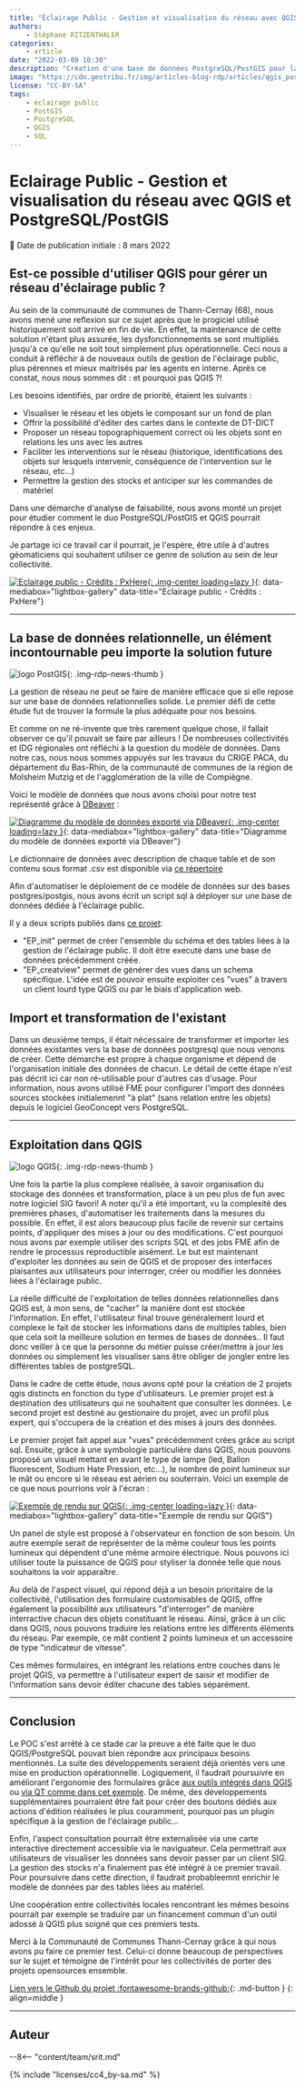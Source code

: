 ```yaml
---
title: "Éclairage Public - Gestion et visualisation du réseau avec QGIS et PostGIS"
authors:
    - Stéphane RITZENTHALER
categories:
    - article
date: "2022-03-08 10:30"
description: "Création d'une base de données PostgreSQL/PostGIS pour la visualisation et la gestion du réseau d'éclairage public sur QGIS par une collectivité."
image: "https://cdn.geotribu.fr/img/articles-blog-rdp/articles/qgis_postgis_eclairage_public/qgis_postgis_EP.png "
license: "CC-BY-SA"
tags:
    - éclairage public
    - PostGIS
    - PostgreSQL
    - QGIS
    - SQL
---
```


# Eclairage Public - Gestion et visualisation du réseau avec QGIS et PostgreSQL/PostGIS

:calendar: Date de publication initiale : 8 mars 2022

## Est-ce possible d'utiliser QGIS pour gérer un réseau d'éclairage public ?

Au sein de la communauté de communes de Thann-Cernay (68), nous avons mené une reflexion sur ce sujet après que le progiciel utilisé historiquement soit arrivé en fin de vie. En effet, la maintenance de cette solution n'étant plus assurée, les dysfonctionnements se sont multipliés jusqu'à ce qu'elle ne soit tout simplement plus opérationnelle. Ceci nous a conduit à réfléchir à de nouveaux outils de gestion de l'éclairage public, plus pérennes et mieux maitrisés par les agents en interne. Après ce constat, nous nous sommes dit : et pourquoi pas QGIS ?!

Les besoins identifiés, par ordre de priorité, étaient les suivants :

* Visualiser le réseau et les objets le composant sur un fond de plan
* Offrir la possibilité d'éditer des cartes dans le contexte de DT-DICT
* Proposer un réseau topographiquement correct où les objets sont en relations les uns avec les autres
* Faciliter les interventions sur le réseau (historique, identifications des objets sur lesquels intervenir, conséquence de l'intervention sur le réseau, etc...)
* Permettre la gestion des stocks et anticiper sur les commandes de matériel

Dans une démarche d'analyse de faisabilité, nous avons monté un projet pour étudier comment le duo PostgreSQL/PostGIS et QGIS pourrait répondre à ces enjeux.

Je partage ici ce travail car il pourrait, je l'espère, être utile à d'autres géomaticiens qui souhaitent utiliser ce genre de solution au sein de leur collectivité.

[![Eclairage public - Crédits : PxHere](https://cdn.geotribu.fr/img/articles-blog-rdp/articles/qgis_postgis_eclairage_public/qgis_postgis_EP.png "Eclairage public - Crédits : PxHere"){: .img-center loading=lazy }](https://cdn.geotribu.fr/img/articles-blog-rdp/articles/qgis_postgis_eclairage_public/qgis_postgis_EP.png){: data-mediabox="lightbox-gallery" data-title="Eclairage public - Crédits : PxHere"}

----

## La base de données relationnelle, un élément incontournable peu importe la solution future

![logo PostGIS](https://cdn.geotribu.fr/img/logos-icones/logiciels_librairies/postgis.jpg "logo PostGIS"){: .img-rdp-news-thumb }

La gestion de réseau ne peut se faire de manière efficace que si elle repose sur une base de données relationnelles solide. Le premier défi de cette étude fut de trouver la formule la plus adéquate pour nos besoins.

Et comme on ne ré-invente que très rarement quelque chose, il fallait observer ce qu'il pouvait se faire par ailleurs ! De nombreuses collectivités et IDG régionales ont réfléchi à la question du modèle de données.
Dans notre cas, nous nous sommes appuyés sur les travaux du CRIGE PACA, du département du Bas-Rhin, de la communauté de communes de la région de Molsheim Mutzig et de l'agglomération de la ville de Compiègne.

Voici le modèle de données que nous avons choisi pour notre test représenté grâce à [DBeaver](https://dbeaver.io/) :

[![Diagramme du modèle de données exporté via DBeaver](https://cdn.geotribu.fr/img/articles-blog-rdp/articles/qgis_postgis_eclairage_public/bdd_modele_dbeaver.png "Diagramme du modèle de données exporté via DBeaver"){: .img-center loading=lazy }](https://cdn.geotribu.fr/img/articles-blog-rdp/articles/qgis_postgis_eclairage_public/bdd_modele_dbeaver.png){: data-mediabox="lightbox-gallery" data-title="Diagramme du modèle de données exporté via DBeaver"}

Le dictionnaire de données avec description de chaque table et de son contenu sous format .csv est disponible via [ce répertoire](https://github.com/stephyritz/ep_structure/tree/main/dictionnaire_donnees)

Afin d'automatiser le déploiement de ce modèle de données sur des bases postgres/postgis, nous avons écrit un script sql à déployer sur une base de données dédiée à l'éclairage public.

Il y a deux scripts publiés dans [ce projet](https://github.com/stephyritz/ep_structure/tree/main/scripts_sql):

* "EP_init" permet de créer l'ensemble du schéma et des tables liées à la gestion de l'éclairage public. Il doit être executé dans une base de données précédemment créée.
* "EP_creatview" permet de générer des vues dans un schema spécifique. L'idée est de pouvoir ensuite exploiter ces "vues" à travers un client lourd type QGIS ou par le biais d'application web.

## Import et transformation de l'existant

Dans un deuxième temps, il était nécessaire de transformer et importer les données existantes vers la base de données postgresql que nous venons de créer.
Cette démarche est propre à chaque organisme et dépend de l'organisation initiale des données de chacun. Le détail de cette étape  n'est pas décrit ici car non ré-utilisable pour d'autres cas d'usage. Pour information, nous avons utilisé FME pour configurer l'import des données sources stockées initialemennt "à plat" (sans relation entre les objets) depuis le logiciel GeoConcept vers PostgreSQL.

----

## Exploitation dans QGIS

![logo QGIS](https://cdn.geotribu.fr/img/logos-icones/logiciels_librairies/qgis.png "logo QGIS"){: .img-rdp-news-thumb }

Une fois la partie la plus complexe réalisée, à savoir organisation du stockage des données et transformation, place à un peu plus de fun avec notre logiciel SIG favori!
A noter qu'il a été important, vu la complexité des premières phases, d'automatiser les traitements dans la mesures du possible. En effet, il est alors beaucoup plus facile de revenir sur certains points, d'appliquer des mises à jour ou des modifications. C'est pourquoi nous avons par exemple utiliser des scripts SQL et des jobs FME afin de rendre le processus reproductible aisément. Le but est maintenant d'exploiter les données au sein de QGIS et de proposer des interfaces plaisantes aux utilisateurs pour interroger, créer ou modifier les données liées à l'éclairage public.

La réelle difficulté de l'exploitation de telles données relationnelles dans QGIS est, à mon sens, de "cacher" la manière dont est stockée l'information. En effet, l'utilisateur final trouve généralement lourd et complexe le fait de stocker les informations dans de multiples tables, bien que cela soit la meilleure solution en termes de bases de données..
Il faut donc veiller à ce que la personne du métier puisse créer/mettre à jour les données ou simplement les visualiser sans être obliger de jongler entre les différentes tables de postgreSQL.

Dans le cadre de cette étude, nous avons opté pour la création de 2 projets qgis distincts en fonction du type d'utilisateurs. Le premier projet est à destination des utilisateurs qui ne souhaitent que consulter les données. Le second projet est destiné au gestionaire du projet, avec un profil plus expert, qui s'occupera de la création et des mises à jours des données.

Le premier projet fait appel aux "vues" précédemment crées grâce au script sql. Ensuite, grâce à une symbologie particulière dans QGIS, nous pouvons proposé un visuel mettant en avant le type de lampe (led, Ballon fluorescent, Sodium Hate Pression, etc...), le nombre de point lumineux sur le mât ou encore si le réseau est aérien ou souterrain.
Voici un exemple de ce que nous pourrions voir à l'écran :

[![Exemple de rendu sur QGIS](https://cdn.geotribu.fr/img/articles-blog-rdp/articles/qgis_postgis_eclairage_public/qgis_exemple_rendu.png "Exemple de rendu sur QGIS"){: .img-center loading=lazy }](https://cdn.geotribu.fr/img/articles-blog-rdp/articles/qgis_postgis_eclairage_public/qgis_exemple_rendu.png){: data-mediabox="lightbox-gallery" data-title="Exemple de rendu sur QGIS"}

Un panel de style est proposé à l'observateur en fonction de son besoin. Un autre exemple serait de représenter de la même couleur tous les points lumineux qui dépendent d'une même armoire électrique. Nous pouvons ici utiliser toute la puissance de QGIS pour styliser la donnée telle que nous souhaitons la voir apparaître.

Au delà de l'aspect visuel, qui répond déjà a un besoin prioritaire de la collectivité, l'utilisation des formulaire customisables de QGIS, offre également la possibilité aux utilisateurs "d'interroger" de manière interractive chacun des objets constituant le réseau. Ainsi, grâce à un clic dans QGIS, nous pouvons traduire les relations entre les différents éléments du réseau. Par exemple, ce mât contient 2 points lumineux et un accessoire de type "indicateur de vitesse".

Ces mêmes formulaires, en intégrant les relations entre couches dans le projet QGIS, va permettre à l'utilisateur expert de saisir et modifier de l'information sans devoir éditer chacune des tables séparément.

----

## Conclusion

Le POC s'est arrêté à ce stade car la preuve a été faite que le duo QGIS/PostgreSQL pouvait bien répondre aux principaux besoins mentionnés. La suite des développements seraient déjà orientés vers une mise en production opérationnelle. Logiquement, il faudrait poursuivre en améliorant l'ergonomie des formulaires grâce [aux outils intégrés dans QGIS](http://piece-jointe-carto.developpement-durable.gouv.fr/NAT002/QGIS/formations/FOAD_PERF_QGIS34/pdf/M09_Formulaires_papier.pdf) ou [via QT comme dans cet exemple](https://archeomatic.wordpress.com/2012/03/06/qgis-qtcreator-creer-son-formulaire-dans-qgis/). De même, des développements supplémentaires pourraient être fait pour créer des boutons dédiés aux actions d'édition réalisées le plus couramment, pourquoi pas un plugin spécifique à la gestion de l'éclairage public...

Enfin, l'aspect consultation pourrait être externalisée via une carte interactive directement accessible via le naviguateur. Cela permettrait aux utilisateurs de visualiser les données sans devoir passer par un client SIG. La gestion des stocks n'a finalement pas été intégré à ce premier travail. Pour poursuivre dans cette direction, il faudrait probableemnt enrichir le modèle de données par des tables liées au matériel.

Une coopération entre collectivités locales rencontrant les mêmes besoins pourrait par exemple se traduire par un financement commun d'un outil adossé à QGIS plus soigné que ces premiers tests.

Merci à la Communauté de Communes Thann-Cernay grâce à qui nous avons pu faire ce premier test. Celui-ci donne beaucoup de perspectives sur le sujet et témoigne de l'intérêt pour les collectivités de porter des projets opensources ensemble.

[Lien vers le Github du projet :fontawesome-brands-github:](https://github.com/stephyritz/ep_structure/){: .md-button }
{: align=middle }

----

## Auteur

--8<-- "content/team/srit.md"

{% include "licenses/cc4_by-sa.md" %}
